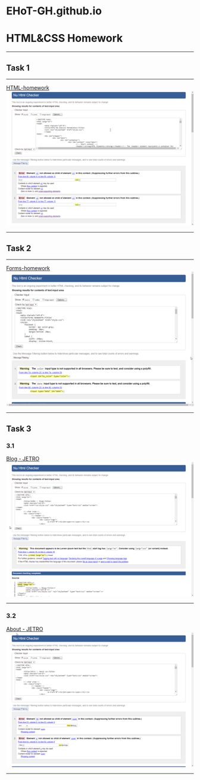 # EHoT-GH.github.io

<h1>HTML&CSS Homework</h1>
<hr>
<h2>Task 1</h2>
<hr>
<p>
	<a href="https://ehot-gh.github.io/htmlcss-homework/HTML-homework/index.html">HTML-homework</a>
	<img src="htmlcss-homework/HTML-homework/Valid html-hw.png">
</p>
<hr>
<h2>Task 2</h2>
<hr>
<p>
	<a href="https://ehot-gh.github.io/htmlcss-homework/Forms-homework/index.html">Forms-homework</a>
	<img src="htmlcss-homework/Forms-homework/Valid forms-hw.png">
</p>
<hr>
<h2>Task 3</h2>
<p>
	<h3>3.1</h3>
	<p><a href="https://ehot-gh.github.io/htmlcss-homework/CSS-homework/blog.html">Blog - JETRO</a>
	<img src="htmlcss-homework/CSS-homework/Valid css-hw.png"></p>
	<hr>
	<h3>3.2</h3>
	<p>
		<a href="https://ehot-gh.github.io/htmlcss-homework/CSS-homework/about.html">About - JETRO</a>
		<img src="htmlcss-homework/CSS-homework/Valid css-hw2.png">
	</p>
	<hr>